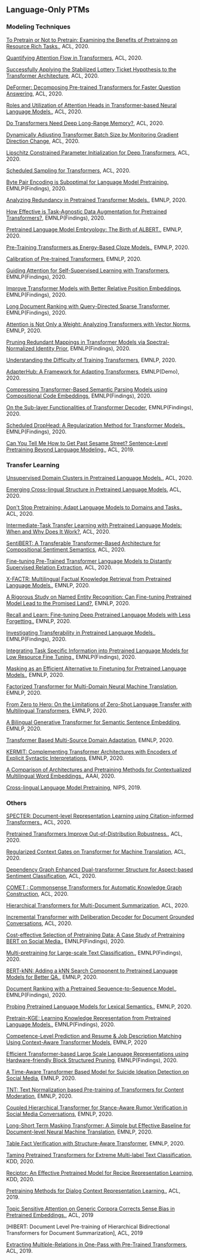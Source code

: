 ## Language-Only PTMs
### Modeling Techniques
[To Pretrain or Not to Pretrain: Examining the Benefits of Pretrainng on Resource Rich Tasks.](https://www.aclweb.org/anthology/2020.acl-main.200.pdf), ACL, 2020.

[Quantifying Attention Flow in Transformers](https://www.aclweb.org/anthology/2020.acl-main.385.pdf), ACL, 2020.

[Successfully Applying the Stabilized Lottery Ticket Hypothesis to the Transformer Architecture](https://www.aclweb.org/anthology/2020.acl-main.360.pdf), ACL, 2020.

[DeFormer: Decomposing Pre-trained Transformers for Faster Question Answering](https://www.aclweb.org/anthology/2020.acl-main.411.pdf), ACL, 2020.

[Roles and Utilization of Attention Heads in Transformer-based Neural Language Models.](https://www.aclweb.org/anthology/2020.acl-main.311.pdf), ACL, 2020.

[Do Transformers Need Deep Long-Range Memory?](https://www.aclweb.org/anthology/2020.acl-main.672.pdf), ACL, 2020.

[Dynamically Adjusting Transformer Batch Size by Monitoring Gradient Direction Change](https://www.aclweb.org/anthology/2020.acl-main.323.pdf), ACL, 2020.

[Lipschitz Constrained Parameter Initialization for Deep Transformers](https://www.aclweb.org/anthology/2020.acl-main.38.pdf), ACL, 2020.

[Scheduled Sampling for Transformers](https://www.aclweb.org/anthology/P19-2049.pdf), ACL, 2020.

[Byte Pair Encoding is Suboptimal for Language Model Pretraining.](https://www.aclweb.org/anthology/2020.findings-emnlp.414.pdf) EMNLP(Findings), 2020.

[Analyzing Redundancy in Pretrained Transformer Models.](https://www.aclweb.org/anthology/2020.emnlp-main.398.pdf), EMNLP, 2020.

[How Effective is Task-Agnostic Data Augmentation for Pretrained Transformers?](https://www.aclweb.org/anthology/2020.findings-emnlp.394.pdf), EMNLP(Findings), 2020.

[Pretrained Language Model Embryology: The Birth of ALBERT.](https://www.aclweb.org/anthology/2020.emnlp-main.553.pdf), EMNLP, 2020.

[Pre-Training Transformers as Energy-Based Cloze Models.](https://www.aclweb.org/anthology/2020.emnlp-main.20.pdf), EMNLP, 2020.

[Calibration of Pre-trained Transformers](https://www.aclweb.org/anthology/2020.emnlp-main.21.pdf), EMNLP, 2020.

[Guiding Attention for Self-Supervised Learning with Transformers](https://www.aclweb.org/anthology/2020.findings-emnlp.419.pdf), EMNLP(Findings), 2020.

[Improve Transformer Models with Better Relative Position Embeddings](https://www.aclweb.org/anthology/2020.findings-emnlp.298.pdf), EMNLP(Findings), 2020.

[Long Document Ranking with Query-Directed Sparse Transformer](https://www.aclweb.org/anthology/2020.findings-emnlp.412.pdf), EMNLP(Findings), 2020.

[Attention is Not Only a Weight: Analyzing Transformers with Vector Norms](https://www.aclweb.org/anthology/2020.emnlp-main.574.pdf), EMNLP, 2020.

[Pruning Redundant Mappings in Transformer Models via Spectral-Normalized Identity Prior](https://www.aclweb.org/anthology/2020.findings-emnlp.64.pdf), EMNLP(Findings), 2020.

[Understanding the Difficulty of Training Transformers](https://www.aclweb.org/anthology/2020.emnlp-main.463.pdf), EMNLP, 2020.

[AdapterHub: A Framework for Adapting Transformers](https://www.aclweb.org/anthology/2020.emnlp-demos.7.pdf), EMNLP(Demo), 2020.

[Compressing Transformer-Based Semantic Parsing Models using Compositional Code Embeddings](https://www.aclweb.org/anthology/2020.findings-emnlp.423.pdf), EMNLP(Findings), 2020.

[On the Sub-layer Functionalities of Transformer Decoder](https://www.aclweb.org/anthology/2020.findings-emnlp.432.pdf), EMNLP(Findings), 2020.

[Scheduled DropHead: A Regularization Method for Transformer Models.](https://www.aclweb.org/anthology/2020.findings-emnlp.178.pdf), EMNLP(Findings), 2020.

[Can You Tell Me How to Get Past Sesame Street? Sentence-Level Pretraining Beyond Language Modeling.](https://www.aclweb.org/anthology/P19-1439.pdf), ACL, 2019.

### Transfer Learning
[Unsupervised Domain Clusters in Pretrained Language Models.](https://www.aclweb.org/anthology/2020.acl-main.692.pdf), ACL, 2020.

[Emerging Cross-lingual Structure in Pretrained Language Models.](https://www.aclweb.org/anthology/2020.acl-main.536.pdf) ACL, 2020.

[Don't Stop Pretraining: Adapt Language Models to Domains and Tasks.](https://www.aclweb.org/anthology/2020.acl-main.740.pdf), ACL, 2020.

[Intermediate-Task Transfer Learning with Pretrained Language Models: When and Why Does It Work?](https://www.aclweb.org/anthology/2020.acl-main.467.pdf), ACL, 2020.

[SentiBERT: A Transferable Transformer-Based Architecture for Compositional Sentiment Semantics](https://www.aclweb.org/anthology/2020.acl-main.341.pdf), ACL, 2020.

[Fine-tuning Pre-Trained Transformer Language Models to Distantly Supervised Relation Extraction](https://www.aclweb.org/anthology/P19-1134.pdf), ACL, 2020.

[X-FACTR: Multilingual Factual Knowledge Retrieval from Pretrained Language Models.](https://www.aclweb.org/anthology/2020.emnlp-main.479.pdf), EMNLP, 2020.

[A Rigorous Study on Named Entity Recognition: Can Fine-tuning Pretrained Model Lead to the Promised Land?](https://www.aclweb.org/anthology/2020.emnlp-main.592.pdf), EMNLP, 2020.

[Recall and Learn: Fine-tuning Deep Pretrained Language Models with Less Forgetting.](https://www.aclweb.org/anthology/2020.emnlp-main.634.pdf), EMNLP, 2020.

[Investigating Transferability in Pretrained Language Models.](https://www.aclweb.org/anthology/2020.findings-emnlp.125/), EMNLP(Findings), 2020.

[Integrating Task Specific Information into Pretrained Language Models for Low Resource Fine Tuning.](https://www.aclweb.org/anthology/2020.findings-emnlp.285.pdf), EMNLP(Findings), 2020.

[Masking as an Efficient Alternative to Finetuning for Pretrained Language Models.](https://www.aclweb.org/anthology/2020.emnlp-main.174.pdf), EMNLP, 2020.

[Factorized Transformer for Multi-Domain Neural Machine Translation](https://www.aclweb.org/anthology/2020.findings-emnlp.377.pdf), EMNLP, 2020.

[From Zero to Hero: On the Limitations of Zero-Shot Language Transfer with Multilingual Transformers](https://www.aclweb.org/anthology/2020.emnlp-main.363.pdf), EMNLP, 2020.

[A Bilingual Generative Transformer for Semantic Sentence Embedding](https://www.aclweb.org/anthology/2020.emnlp-main.122.pdf), EMNLP, 2020.

[Transformer Based Multi-Source Domain Adaptation](https://www.aclweb.org/anthology/2020.emnlp-main.639.pdf), EMNLP, 2020.

[KERMIT: Complementing Transformer Architectures with Encoders of Explicit Syntactic Interpretations](https://www.aclweb.org/anthology/2020.emnlp-main.18.pdf), EMNLP, 2020.

[A Comparison of Architectures and Pretraining Methods for Contextualized Multilingual Word Embeddings.](https://ojs.aaai.org//index.php/AAAI/article/view/6443), AAAI, 2020.

[Cross-lingual Language Model Pretraining](https://proceedings.neurips.cc/paper/2019/file/c04c19c2c2474dbf5f7ac4372c5b9af1-Paper.pdf), NIPS, 2019.

### Others
[SPECTER: Document-level Representation Learning using Citation-informed Transformers.](https://www.aclweb.org/anthology/2020.acl-main.207.pdf), ACL, 2020.

[Pretrained Transformers Improve Out-of-Distribution Robustness.](https://www.aclweb.org/anthology/2020.acl-main.244.pdf), ACL, 2020.

[Regularized Context Gates on Transformer for Machine Translation](https://www.aclweb.org/anthology/2020.acl-main.757.pdf), ACL, 2020.

[Dependency Graph Enhanced Dual-transformer Structure for Aspect-based Sentiment Classification](https://www.aclweb.org/anthology/2020.acl-main.588.pdf), ACL, 2020.

[COMET : Commonsense Transformers for Automatic Knowledge Graph Construction](https://www.aclweb.org/anthology/P19-1470.pdf), ACL, 2020.

[Hierarchical Transformers for Multi-Document Summarization](https://www.aclweb.org/anthology/P19-1500.pdf), ACL, 2020.

[Incremental Transformer with Deliberation Decoder for Document Grounded Conversations](https://www.aclweb.org/anthology/P19-1002.pdf), ACL, 2020.

[Cost-effective Selection of Pretraining Data: A Case Study of Pretraining BERT on Social Media.](https://www.aclweb.org/anthology/2020.findings-emnlp.151.pdf), EMNLP(Findings), 2020.

[Multi-pretraining for Large-scale Text Classification.](https://www.aclweb.org/anthology/2020.findings-emnlp.185.pdf), EMNLP(Findings), 2020.

[BERT-kNN: Adding a kNN Search Component to Pretrained Language Models for Better QA.](https://www.aclweb.org/anthology/2020.findings-emnlp.307.pdf), EMNLP, 2020.

[Document Ranking with a Pretrained Sequence-to-Sequence Model.](https://www.aclweb.org/anthology/2020.findings-emnlp.63.pdf), EMNLP(Findings), 2020.

[Probing Pretrained Language Models for Lexical Semantics.](https://www.aclweb.org/anthology/2020.emnlp-main.586.pdf), EMNLP, 2020.

[Pretrain-KGE: Learning Knowledge Representation from Pretrained Language Models.](https://www.aclweb.org/anthology/2020.findings-emnlp.25.pdf), EMNLP(Findings), 2020.

[Competence-Level Prediction and Resume & Job Description Matching Using Context-Aware Transformer Models](https://www.aclweb.org/anthology/2020.emnlp-main.679.pdf), EMNLP, 2020

[Efficient Transformer-based Large Scale Language Representations using Hardware-friendly Block Structured Pruning](https://www.aclweb.org/anthology/2020.findings-emnlp.286.pdf), EMNLP(Findings), 2020.

[A Time-Aware Transformer Based Model for Suicide Ideation Detection on Social Media](https://www.aclweb.org/anthology/2020.emnlp-main.619.pdf), EMNLP, 2020.

[TNT: Text Normalization based Pre-training of Transformers for Content Moderation](https://www.aclweb.org/anthology/2020.emnlp-main.383.pdf), EMNLP, 2020.

[Coupled Hierarchical Transformer for Stance-Aware Rumor Verification in Social Media Conversations](https://www.aclweb.org/anthology/2020.emnlp-main.108.pdf), EMNLP, 2020.

[Long-Short Term Masking Transformer: A Simple but Effective Baseline for Document-level Neural Machine Translation](https://www.aclweb.org/anthology/2020.emnlp-main.81.pdf), EMNLP, 2020.

[Table Fact Verification with Structure-Aware Transformer](https://www.aclweb.org/anthology/2020.emnlp-main.126.pdf), EMNLP, 2020.

[Taming Pretrained Transformers for Extreme Multi-label Text Classification](https://arxiv.org/pdf/1905.02331.pdf), KDD, 2020.

[Reciptor: An Effective Pretrained Model for Recipe Representation Learning](https://dl.acm.org/doi/pdf/10.1145/3394486.3403223), KDD, 2020.

[Pretraining Methods for Dialog Context Representation Learning.](https://www.aclweb.org/anthology/P19-1373.pdf), ACL, 2019.

[Topic Sensitive Attention on Generic Corpora Corrects Sense Bias in Pretrained Embeddings.](https://www.aclweb.org/anthology/P19-1168.pdf), ACL, 2019

[HIBERT: Document Level Pre-training of Hierarchical Bidirectional Transformers for Document Summarization], ACL, 2019

[Extracting Multiple-Relations in One-Pass with Pre-Trained Transformers](https://www.aclweb.org/anthology/P19-1132.pdf), ACL, 2019.
